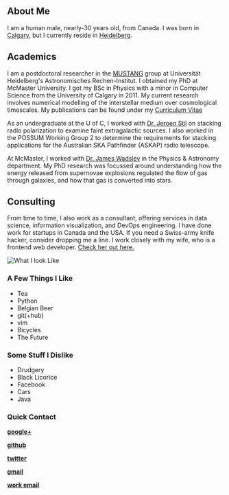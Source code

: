 <!-- 
.. title: BW Keller
.. slug: index
.. date: 2013/03/27 12:19:27
.. tags: 
.. link: 
.. description: 
-->

<div class="row">
<div class="col-md-7">

<h2>About Me</h2>
<p>I am a human male, nearly-30 years old, from Canada.  I was born
in <a href="http://en.wikipedia.org/wiki/Calgary">Calgary</a>, but I currently reside in
<a href="http://en.wikipedia.org/wiki/Heidelberg">Heidelberg</a>.  </p>

<h2>Academics</h2>
<p>I am a postdoctoral researcher in the <a href="http://mustang-project.org">MUSTANG</a> 
group at Universität Heidelberg's Astronomisches Rechen-Institut. I obtained my
PhD at McMaster University. I got my BSc in Physics with a minor in Computer
Science from the University of Calgary in 2011. My current research involves
numerical modelling of the interstellar medium over cosmological timescales.  My
publications can be found under my <a href="cv.html">Curriculum Vitae</a></p>

<p>As an undergraduate at the U of C, I worked with
<a href="http://www.ras.ucalgary.ca/~stil/">Dr. Jeroen Stil</a> on stacking
radio polarization to examine faint extragalactic sources. I also worked in the
POSSUM Working Group 2 to determine the requirements for stacking applications
for the Australian SKA Pathfinder (ASKAP) radio telescope.</p> 

<p>At McMaster, I worked with <a href="http://imp.mcmaster.ca/">Dr. James
Wadsley</a> in the Physics &amp; Astronomy department.   My PhD research was
focussed around understanding how the energy released from supernovae explosions
regulated the flow of gas through galaxies, and how that gas is converted into
stars.</p>

<h2>Consulting</h2>
<p>From time to time, I also work as a consultant, offering services in data
science, information visualization, and DevOps engineering.  I have done work
for startups in Canada and the USA.  If you need a Swiss-army knife hacker,
consider dropping me a line.  I work closely with my wife, who is a frontend web
developer. <a href="http://www.tessaklettl.com">Check her out here.</a></p>

</div>
<div class="col-md-5">
<img src="assets/img/self1.png" alt="What I look Like">
</div>
</div>
<div class="row">
<div class="col-md-4">
<h3>A Few Things I Like</h3>
<ul>
<li>Tea </li>
<li>Python </li>
<li>Belgian Beer</li>
<li>git(+hub) </li>
<li>vim </li>
<li>Bicycles </li>
<li>The Future</li>
</ul>
</div>

<div class="col-md-4">
<h3>Some Stuff I Dislike</h3>
<ul>
<li>Drudgery </li>
<li>Black Licorice </li>
<li>Facebook </li>
<li>Cars </li>
<li>Java</li>

</ul>
</div>

<div class="col-md-4">
<h3>Quick Contact</h3>
<p><a href="https://plus.google.com/u/0/113837197027968584334/"><strong> google+ </strong></a></p>
<p><a href="https://github.com/bwkeller"><strong> github </strong></a></p>
<p><a href="http://twitter.com/malzraa"><strong> twitter </strong></a></p>
<p><a href="http://www.google.com/recaptcha/mailhide/d?k=01euOUOSEp2dwj6-LFXQ9uJg==&amp;c=EiHACLu4zpLuRIoWJnbMdZjg_Hs5_IuQG2Hut9CJKus="><strong> gmail </strong></a></p>
<p><a href="http://www.google.com/recaptcha/mailhide/d?k=01nH1SZ9xBmLbepR7Ammh56g==&amp;c=I6cdgMPNRR6OLocF22TBM1zpXZ4MuAkUIGjgFklEKBU="><strong>work email</strong></a></p>
</div>
</div>
